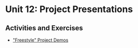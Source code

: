 # Unit 12: Project Presentations

## Activities and Exercises

  + ["Freestyle" Project Demos](/projects/freestyle/demo.md)
